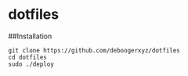 # dotfiles

##Installation

```
git clone https://github.com/deboogerxyz/dotfiles
cd dotfiles
sudo ./deploy
```
